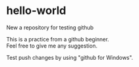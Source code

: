 # hello-world
New a repository for testing github

This is a practice from a github beginner.</br>
Feel free to give me any suggestion.</br>

Test push changes by using "github for Windows". 
